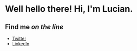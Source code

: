 # Well hello there! Hi, I'm Lucian.

## Find me _on the line_

- [Twitter](https://twitter.com/lucianfrango)
- [LinkedIn](https://linkedin.com/in/lucianfranghiu)
